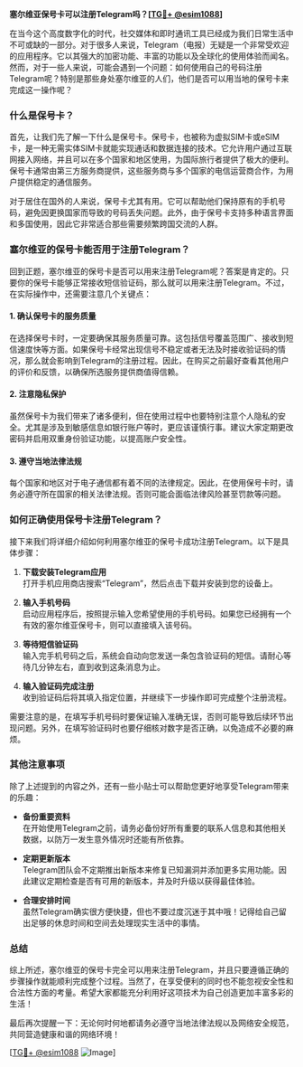 **塞尔维亚保号卡可以注册Telegram吗？[[TG💪+ @esim1088](https://t.me/s/esim1088)]**

在当今这个高度数字化的时代，社交媒体和即时通讯工具已经成为我们日常生活中不可或缺的一部分。对于很多人来说，Telegram（电报）无疑是一个非常受欢迎的应用程序。它以其强大的加密功能、丰富的功能以及全球化的使用体验而闻名。然而，对于一些人来说，可能会遇到一个问题：如何使用自己的号码注册Telegram呢？特别是那些身处塞尔维亚的人们，他们是否可以用当地的保号卡来完成这一操作呢？

### 什么是保号卡？

首先，让我们先了解一下什么是保号卡。保号卡，也被称为虚拟SIM卡或eSIM卡，是一种无需实体SIM卡就能实现通话和数据连接的技术。它允许用户通过互联网接入网络，并且可以在多个国家和地区使用，为国际旅行者提供了极大的便利。保号卡通常由第三方服务商提供，这些服务商与多个国家的电信运营商合作，为用户提供稳定的通信服务。

对于居住在国外的人来说，保号卡尤其有用。它可以帮助他们保持原有的手机号码，避免因更换国家而导致的号码丢失问题。此外，由于保号卡支持多种语言界面和多国使用，因此它非常适合那些需要频繁跨国交流的人群。

### 塞尔维亚的保号卡能否用于注册Telegram？

回到正题，塞尔维亚的保号卡是否可以用来注册Telegram呢？答案是肯定的。只要你的保号卡能够正常接收短信验证码，那么就可以用来注册Telegram。不过，在实际操作中，还需要注意几个关键点：

#### 1. 确认保号卡的服务质量

在选择保号卡时，一定要确保其服务质量可靠。这包括信号覆盖范围广、接收到短信速度快等方面。如果保号卡经常出现信号不稳定或者无法及时接收验证码的情况，那么就会影响到Telegram的注册过程。因此，在购买之前最好查看其他用户的评价和反馈，以确保所选服务提供商值得信赖。

#### 2. 注意隐私保护

虽然保号卡为我们带来了诸多便利，但在使用过程中也要特别注意个人隐私的安全。尤其是涉及到敏感信息如银行账户等时，更应该谨慎行事。建议大家定期更改密码并启用双重身份验证功能，以提高账户安全性。

#### 3. 遵守当地法律法规

每个国家和地区对于电子通信都有着不同的法律规定。因此，在使用保号卡时，请务必遵守所在国家的相关法律法规。否则可能会面临法律风险甚至罚款等问题。

### 如何正确使用保号卡注册Telegram？

接下来我们将详细介绍如何利用塞尔维亚的保号卡成功注册Telegram。以下是具体步骤：

1. **下载安装Telegram应用**  
   打开手机应用商店搜索“Telegram”，然后点击下载并安装到您的设备上。

2. **输入手机号码**  
   启动应用程序后，按照提示输入您希望使用的手机号码。如果您已经拥有一个有效的塞尔维亚保号卡，则可以直接填入该号码。

3. **等待短信验证码**  
   输入完手机号码之后，系统会自动向您发送一条包含验证码的短信。请耐心等待几分钟左右，直到收到这条消息为止。

4. **输入验证码完成注册**  
   收到验证码后将其填入指定位置，并继续下一步操作即可完成整个注册流程。

需要注意的是，在填写手机号码时要保证输入准确无误，否则可能导致后续环节出现问题。另外，在填写验证码时也要仔细核对数字是否正确，以免造成不必要的麻烦。

### 其他注意事项

除了上述提到的内容之外，还有一些小贴士可以帮助您更好地享受Telegram带来的乐趣：

- **备份重要资料**  
  在开始使用Telegram之前，请务必备份好所有重要的联系人信息和其他相关数据，以防万一发生意外情况时还能有所依靠。
  
- **定期更新版本**  
  Telegram团队会不定期推出新版本来修复已知漏洞并添加更多实用功能。因此建议定期检查是否有可用的新版本，并及时升级以获得最佳体验。
  
- **合理安排时间**  
  虽然Telegram确实很方便快捷，但也不要过度沉迷于其中哦！记得给自己留出足够的休息时间和空间去处理现实生活中的事情。

### 总结

综上所述，塞尔维亚的保号卡完全可以用来注册Telegram，并且只要遵循正确的步骤操作就能顺利完成整个过程。当然了，在享受便利的同时也不能忽视安全性和合法性方面的考量。希望大家都能充分利用好这项技术为自己创造更加丰富多彩的生活！

最后再次提醒一下：无论何时何地都请务必遵守当地法律法规以及网络安全规范，共同营造健康和谐的网络环境！

[[TG💪+ @esim1088](https://t.me/s/esim1088) ![Image](https://i.postimg.cc/4NQfJmqS/Snipaste-2025-05-13-00-14-12.png)]